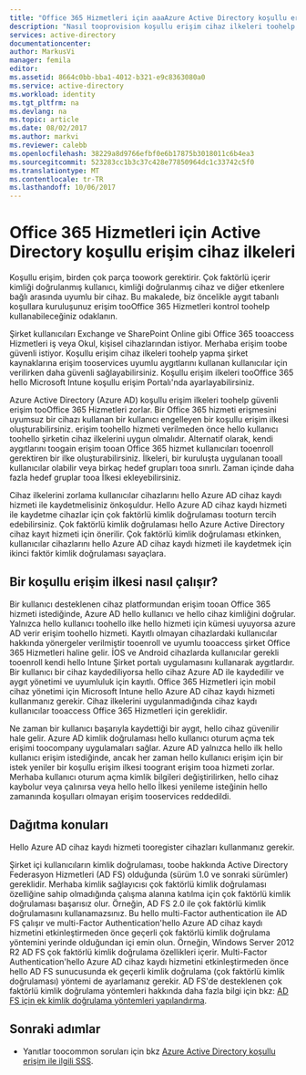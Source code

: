 ```yaml
---
title: "Office 365 Hizmetleri için aaaAzure Active Directory koşullu erişim cihaz ilkeleri | Microsoft Docs"
description: "Nasıl tooprovision koşullu erişim cihaz ilkeleri toohelp hale şirket kaynaklarına daha güvenli kullanıcı uyumluluk ve erişim tooservices korurken hakkında bilgi edinin."
services: active-directory
documentationcenter: 
author: MarkusVi
manager: femila
editor: 
ms.assetid: 8664c0bb-bba1-4012-b321-e9c8363080a0
ms.service: active-directory
ms.workload: identity
ms.tgt_pltfrm: na
ms.devlang: na
ms.topic: article
ms.date: 08/02/2017
ms.author: markvi
ms.reviewer: calebb
ms.openlocfilehash: 38229a8d9766efbf0e6b17875b3018011c6b4ea3
ms.sourcegitcommit: 523283cc1b3c37c428e77850964dc1c33742c5f0
ms.translationtype: MT
ms.contentlocale: tr-TR
ms.lasthandoff: 10/06/2017
---
```

# <a name="active-directory-conditional-access-device-policies-for-office-365-services"></a>Office 365 Hizmetleri için Active Directory koşullu erişim cihaz ilkeleri

Koşullu erişim, birden çok parça toowork gerektirir. Çok faktörlü içerir kimliği doğrulanmış kullanıcı, kimliği doğrulanmış cihaz ve diğer etkenlere bağlı arasında uyumlu bir cihaz. Bu makalede, biz öncelikle aygıt tabanlı koşullara kuruluşunuz erişim tooOffice 365 Hizmetleri kontrol toohelp kullanabileceğiniz odaklanın. 

Şirket kullanıcıları Exchange ve SharePoint Online gibi Office 365 tooaccess Hizmetleri iş veya Okul, kişisel cihazlarından istiyor. Merhaba erişim toobe güvenli istiyor. Koşullu erişim cihaz ilkeleri toohelp yapma şirket kaynaklarına erişim tooservices uyumlu aygıtlarını kullanan kullanıcılar için verilirken daha güvenli sağlayabilirsiniz. Koşullu erişim ilkeleri tooOffice 365 hello Microsoft Intune koşullu erişim Portalı'nda ayarlayabilirsiniz.

Azure Active Directory (Azure AD) koşullu erişim ilkeleri toohelp güvenli erişim tooOffice 365 Hizmetleri zorlar. Bir Office 365 hizmeti erişmesini uyumsuz bir cihazı kullanan bir kullanıcı engelleyen bir koşullu erişim ilkesi oluşturabilirsiniz. erişim toohello hizmeti verilmeden önce hello kullanıcı toohello şirketin cihaz ilkelerini uygun olmalıdır. Alternatif olarak, kendi aygıtlarını toogain erişim tooan Office 365 hizmet kullanıcıları tooenroll gerektiren bir ilke oluşturabilirsiniz. İlkeleri, bir kuruluşta uygulanan tooall kullanıcılar olabilir veya birkaç hedef grupları tooa sınırlı. Zaman içinde daha fazla hedef gruplar tooa İlkesi ekleyebilirsiniz.

Cihaz ilkelerini zorlama kullanıcılar cihazlarını hello Azure AD cihaz kaydı hizmeti ile kaydetmelisiniz önkoşuldur. Hello Azure AD cihaz kaydı hizmeti ile kaydetme cihazlar için çok faktörlü kimlik doğrulaması tooturn tercih edebilirsiniz. Çok faktörlü kimlik doğrulaması hello Azure Active Directory cihaz kayıt hizmeti için önerilir. Çok faktörlü kimlik doğrulaması etkinken, kullanıcılar cihazlarını hello Azure AD cihaz kaydı hizmeti ile kaydetmek için ikinci faktör kimlik doğrulaması sayaçlara.

## <a name="how-does-a-conditional-access-policy-work"></a>Bir koşullu erişim ilkesi nasıl çalışır?

Bir kullanıcı desteklenen cihaz platformundan erişim tooan Office 365 hizmeti istediğinde, Azure AD hello kullanıcı ve hello cihaz kimliğini doğrular. Yalnızca hello kullanıcı toohello ilke hello hizmeti için kümesi uyuyorsa azure AD verir erişim toohello hizmeti. Kayıtlı olmayan cihazlardaki kullanıcılar hakkında yönergeler verilmiştir tooenroll ve uyumlu tooaccess şirket Office 365 Hizmetleri haline gelir. İOS ve Android cihazlarda kullanıcılar gerekli tooenroll kendi hello Intune Şirket portalı uygulamasını kullanarak aygıtlardır. Bir kullanıcı bir cihaz kaydediliyorsa hello cihaz Azure AD ile kaydedilir ve aygıt yönetimi ve uyumluluk için kayıtlı. Office 365 Hizmetleri için mobil cihaz yönetimi için Microsoft Intune hello Azure AD cihaz kaydı hizmeti kullanmanız gerekir. Cihaz ilkelerini uygulanmadığında cihaz kaydı kullanıcılar tooaccess Office 365 Hizmetleri için gereklidir.

Ne zaman bir kullanıcı başarıyla kaydettiği bir aygıt, hello cihaz güvenilir hale gelir. Azure AD kimlik doğrulaması hello kullanıcı oturum açma tek erişimi toocompany uygulamaları sağlar. Azure AD yalnızca hello ilk hello kullanıcı erişim istediğinde, ancak her zaman hello kullanıcı erişim için bir istek yeniler bir koşullu erişim ilkesi toogrant erişim tooa hizmeti zorlar. Merhaba kullanıcı oturum açma kimlik bilgileri değiştirilirken, hello cihaz kaybolur veya çalınırsa veya hello hello İlkesi yenileme isteğinin hello zamanında koşulları olmayan erişim tooservices reddedildi.

## <a name="deployment-considerations"></a>Dağıtma konuları

Hello Azure AD cihaz kaydı hizmeti tooregister cihazları kullanmanız gerekir.

Şirket içi kullanıcıların kimlik doğrulaması, toobe hakkında Active Directory Federasyon Hizmetleri (AD FS) olduğunda (sürüm 1.0 ve sonraki sürümler) gereklidir. Merhaba kimlik sağlayıcısı çok faktörlü kimlik doğrulaması özelliğine sahip olmadığında çalışma alanına katılma için çok faktörlü kimlik doğrulaması başarısız olur. Örneğin, AD FS 2.0 ile çok faktörlü kimlik doğrulamasını kullanamazsınız. Bu hello multi-Factor authentication ile AD FS çalışır ve multi-Factor Authentication'hello Azure AD cihaz kaydı hizmetini etkinleştirmeden önce geçerli çok faktörlü kimlik doğrulama yöntemini yerinde olduğundan içi emin olun. Örneğin, Windows Server 2012 R2 AD FS çok faktörlü kimlik doğrulama özellikleri içerir. Multi-Factor Authentication'hello Azure AD cihaz kaydı hizmetini etkinleştirmeden önce hello AD FS sunucusunda ek geçerli kimlik doğrulama (çok faktörlü kimlik doğrulaması) yöntemi de ayarlamanız gerekir. AD FS'de desteklenen çok faktörlü kimlik doğrulama yöntemleri hakkında daha fazla bilgi için bkz: [AD FS için ek kimlik doğrulama yöntemleri yapılandırma](/windows-server/identity/ad-fs/operations/configure-additional-authentication-methods-for-ad-fs).

## <a name="next-steps"></a>Sonraki adımlar

*   Yanıtlar toocommon soruları için bkz [Azure Active Directory koşullu erişim ile ilgili SSS](active-directory-conditional-faqs.md).
